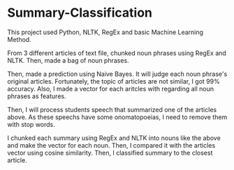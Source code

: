 # Summary-Classification


This project used Python, NLTK, RegEx and basic Machine Learning Method.

From 3 different articles of text file, chunked noun phrases using RegEx and NLTK. Then, made a bag of noun phrases.

Then, made a prediction using Naive Bayes. It will judge each noun phrase's original articles. Fortunately, the topic of articles are not similar, I got 99% accuracy. Also, I made a vector for each aritcles with regarding all noun phrases as features.

Then, I will process students speech that summarized one of the articles above. As these speechs have some onomatopoeias, I need to remove them with stop words.

I chunked each summary using RegEx and NLTK into nouns like the above and make the vector for each noun. Then, I compared it with the articles vector using cosine similarity. Then, I classified summary to the closest article.



